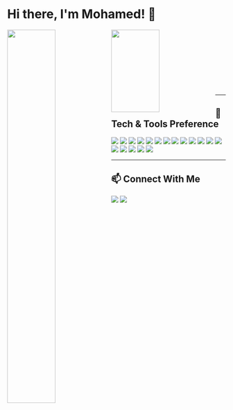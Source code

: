 # Hi there, I'm Mohamed! 👋

<img align="left" width="47%" src="https://github-readme-stats.vercel.app/api?username=mohamedamin12&show_icons=true&theme=gruvbox&count_private=true"/>
<img align="left" width="47%" height="190" src="https://github-readme-stats.vercel.app/api/top-langs/?username=mohamedamin12&layout=compact"/>
<br/><br/><br/><br/><br/><br/><br/><br/>

---

## 🚀 Tech & Tools Preference

<p>
  <img src="https://img.shields.io/badge/JAVASCRIPT-F7DF1E?style=for-the-badge&logo=javascript&logoColor=black"/>
  <img src="https://img.shields.io/badge/NODE.JS-339933?style=for-the-badge&logo=node.js&logoColor=white"/>
  <img src="https://img.shields.io/badge/TYPESCRIPT-007ACC?style=for-the-badge&logo=typescript&logoColor=white"/>
  <img src="https://img.shields.io/badge/DOCKER-2496ED?style=for-the-badge&logo=docker&logoColor=white"/>
  <img src="https://img.shields.io/badge/REDIS-DC382D?style=for-the-badge&logo=redis&logoColor=white"/>
  <img src="https://img.shields.io/badge/PRISMA-2D3748?style=for-the-badge&logo=prisma&logoColor=white"/>
  <img src="https://img.shields.io/badge/SOCKET.IO-010101?style=for-the-badge&logo=socket.io&logoColor=white"/>
  <img src="https://img.shields.io/badge/JEST-C21325?style=for-the-badge&logo=jest&logoColor=white"/>
  <img src="https://img.shields.io/badge/MONGODB-4EA94B?style=for-the-badge&logo=mongodb&logoColor=white"/>
  <img src="https://img.shields.io/badge/MySQL-00000F?style=for-the-badge&logo=mysql&logoColor=white"/>
  <img  src="https://img.shields.io/badge/PostgreSQL-316192?style=for-the-badge&logo=postgresql&logoColor=white"/>
  <img src="https://img.shields.io/badge/EXPRESS.JS-000000?style=for-the-badge&logo=express&logoColor=white"/>
  <img src="https://img.shields.io/badge/NESTJS-E0234E?style=for-the-badge&logo=nestjs&logoColor=white"/>
  <img src="https://img.shields.io/badge/GITHUB-181717?style=for-the-badge&logo=github&logoColor=white"/>
  <img src="https://img.shields.io/badge/GIT-E44C30?style=for-the-badge&logo=git&logoColor=white"/>
  <img src="https://img.shields.io/badge/JWT-black?style=for-the-badge&logo=JSON%20web%20tokens"/>
  <img src="https://img.shields.io/badge/Postman-FF6C37?style=for-the-badge&logo=postman&logoColor=white"/>
  <img src="https://img.shields.io/badge/-Swagger-%23Clojure?style=for-the-badge&logo=swagger&logoColor=white"/>


</p>

---

## 📫 Connect With Me

<p>
  <a href="https://www.linkedin.com/in/mohamed-amin-b67019216/"><img src="https://img.shields.io/badge/LinkedIn-0A66C2?style=for-the-badge&logo=linkedin&logoColor=white"/></a>
  <a href="https://github.com/mohamedamin12"><img src="https://img.shields.io/badge/GitHub-181717?style=for-the-badge&logo=github&logoColor=white"/></a>
</p>






